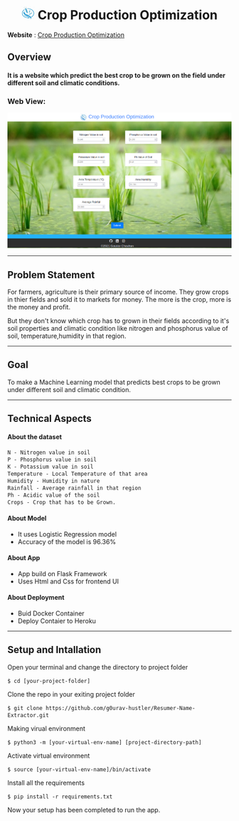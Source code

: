 
<h1 align="center" ><img src ="static/logo.jpg" width = 30 height =30> Crop Production Optimization</h1>

**Website** : [Crop Production Optimization](https://crop-production-optimize.herokuapp.com/)
## Overview
#### It is a website which predict the best crop to be grown on the field under different soil and climatic conditions.

### Web View:
![](https://github.com/g0urav-hustler/Crop-Production-Optimization/blob/master/readme%20source/web%20image.png)

----------------------------
## Problem Statement 
For farmers, agriculture is their primary source of income. They grow crops in thier fields and sold it to markets for money. The more is the crop, more is the money and profit. 

But they don't know which crop has to grown in their fields according to it's soil properties and climatic condition like nitrogen and phosphorus value of soil, temperature,humidity in that region.

----------------------------
## Goal 
To make a Machine Learning model that predicts best crops to be grown under different soil and climatic condition.

----------------------------
## Technical Aspects

#### About the dataset
```
N - Nitrogen value in soil
P - Phosphorus value in soil
K - Potassium value in soil
Temperature - Local Temperature of that area
Humidity - Humidity in nature
Rainfall - Average rainfall in that region
Ph - Acidic value of the soil
Crops - Crop that has to be Grown.
```
#### About Model
- It uses Logistic Regression model
- Accuracy of the model is 96.36%

#### About App
- App build on Flask Framework
- Uses Html and Css for frontend UI

#### About Deployment
- Buid Docker Container
- Deploy Contaier to Heroku

----------------------------
## Setup and Intallation

Open your terminal and change the directory to project folder
```
$ cd [your-project-folder]
```
Clone the repo in your exiting project folder
```
$ git clone https://github.com/g0urav-hustler/Resumer-Name-Extractor.git
```
Making virual environment 
```
$ python3 -m [your-virtual-env-name] [project-directory-path]
```
Activate virtual environment 
```
$ source [your-virtual-env-name]/bin/activate
```
Install all the requirements
```
$ pip install -r requirements.txt
```
Now your setup has been completed to run the app.
